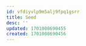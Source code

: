```yaml
---
id: vfdiyvlp9m5alj9fpq1gsrr
title: Seed
desc: ''
updated: 1701008690455
created: 1701008690456
---
```


